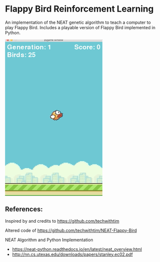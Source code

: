 # Flappy Bird Reinforcement Learning
An implementation of the NEAT genetic algorithm to teach a computer to play 
Flappy Bird. Includes a playable version of Flappy Bird implemented in Python.

![Flappy Bird](flappybird.gif)

## References:

Inspired by and credits to https://github.com/techwithtim

Altered code of https://github.com/techwithtim/NEAT-Flappy-Bird

NEAT Algorithm and Python Implementation
- https://neat-python.readthedocs.io/en/latest/neat_overview.html
- http://nn.cs.utexas.edu/downloads/papers/stanley.ec02.pdf

